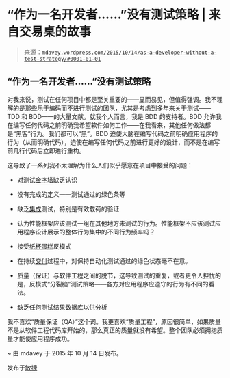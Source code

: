 <!--yml

类别：未分类

日期：2024-05-18 05:39:21

-->

# “作为一名开发者……”没有测试策略 | 来自交易桌的故事

> 来源：[`mdavey.wordpress.com/2015/10/14/as-a-developer-without-a-test-strategy/#0001-01-01`](https://mdavey.wordpress.com/2015/10/14/as-a-developer-without-a-test-strategy/#0001-01-01)

## “作为一名开发者……”没有测试策略

对我来说，测试在任何项目中都是至关重要的——显而易见，但值得强调。我不理解的是那些乐于编码而不进行测试的团队，尤其是考虑到多年来关于测试——TDD 和 BDD——的大量文献。就我个人而言，我是 BDD 的支持者。BDD 允许我在编写任何代码之前明确我希望软件如何工作——在我看来，其他任何做法都是“黑客”行为。我们都可以“黑”。BDD 迫使大脑在编写代码之前明确应用程序的行为（从而明确代码），迫使在编写任何代码之前进行更好的设计，而不是在编写前几行代码后立即进行重构。

这导致了一系列我不太理解为什么人们似乎愿意在项目中接受的问题：

+   对测试[金字塔](http://martinfowler.com/bliki/TestPyramid.html)缺乏认识

+   没有完成的定义——测试通过的绿色条等

+   缺乏[集成](http://jamescrisp.org/2011/05/30/automated-testing-and-the-test-pyramid/)测试，特别是有效载荷的验证

+   认为性能框架应该测试一组在其他地方未测试的行为。性能框架不应该测试应用程序设计展示的整体行为集中的不同行为频率吗？

+   接受[纸杯蛋糕](https://www.thoughtworks.com/insights/blog/introducing-software-testing-cupcake-anti-pattern)反模式

+   在持续[交付](https://en.wikipedia.org/wiki/Continuous_delivery)过程中，对保持自动化测试通过的绿色状态毫不在意。

+   质量（保证）与软件工程之间的脱节，这导致测试的重复，或者更令人担忧的是，反模式“分裂脑”测试策略——各方对应用程序应遵守的行为有不同的看法。

+   缺乏任何测试结果数据库以供分析

我不喜欢“质量保证（QA）”这个词。我更喜欢“质量工程”，原因很简单，如果质量不是从软件工程代码库开始的，那么真正的质量就没有希望。整个团队必须拥抱质量才能使应用程序成功。

~ 由 mdavey 于 2015 年 10 月 14 日发布。

发布于[敏捷](https://mdavey.wordpress.com/category/agile/)
